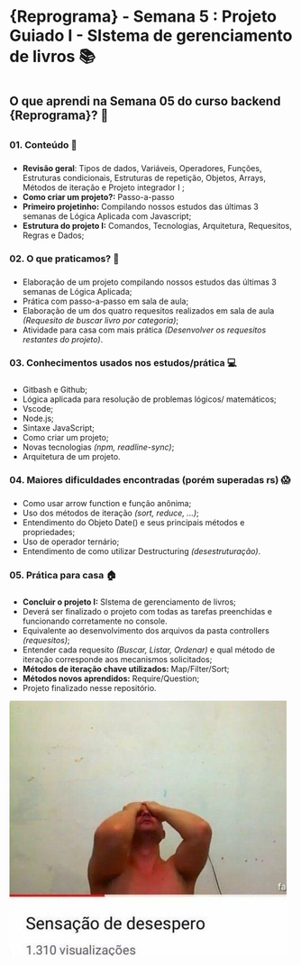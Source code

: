 # **{Reprograma} - Semana 5 :** Projeto Guiado I - **SI**stema de gerenciamento de livros :books: <h1>

## O que aprendi na Semana 05 do curso backend **{Reprograma}**? :heart_decoration: <h2>

### 01. Conteúdo :memo: <h3>
* **Revisão geral**: Tipos de dados, Variáveis, Operadores, Funções, Estruturas condicionais, Estruturas de repetição, Objetos, Arrays, Métodos de iteração e Projeto integrador I ;
* **Como criar um projeto?:** Passo-a-passo 
* **Primeiro projetinho:** Compilando nossos estudos das últimas 3 semanas de Lógica Aplicada com Javascript;
* **Estrutura do projeto I:** Comandos, Tecnologias, Arquitetura, Requesitos, Regras e Dados;

### 02. O que praticamos? :muscle:<h3>
* Elaboração de um projeto compilando nossos estudos das últimas 3 semanas de Lógica Aplicada;
* Prática com passo-a-passo em sala de aula;
* Elaboração de um dos quatro requesitos realizados em sala de aula *(Requesito de buscar livro por categoria)*;
* Atividade para casa com mais prática *(Desenvolver os requesitos restantes do projeto)*.
  
### 03. Conhecimentos usados nos estudos/prática :computer: <h3>
* Gitbash e Github;
* Lógica aplicada para resolução de problemas lógicos/ matemáticos;
* Vscode;
* Node.js;
* Sintaxe JavaScript;
* Como criar um projeto;
* Novas tecnologias *(npm, readline-sync)*;
* Arquitetura de um projeto.


### 04. Maiores dificuldades encontradas (porém superadas rs) :scream: <h3>
* Como usar arrow function e função anônima;
* Uso dos métodos de iteração *(sort, reduce, ...)*;
* Entendimento do Objeto Date() e seus principais métodos e propriedades;
* Uso de operador ternário;
* Entendimento de como utilizar Destructuring *(desestruturação)*.
  
### 05. Prática para casa :house: <h3>
* **Concluir o projeto I:** SIstema de gerenciamento de livros;
* Deverá ser finalizado o projeto com todas as tarefas preenchidas e funcionando corretamente no console.
* Equivalente ao desenvolvimento dos arquivos da pasta controllers *(requesitos)*;
* Entender cada requesito *(Buscar, Listar, Ordenar)* e qual método de iteração corresponde aos mecanismos solicitados;
* **Métodos de iteração chave utilizados:** Map/Filter/Sort;
* **Métodos novos aprendidos:** Require/Question;
* Projeto finalizado nesse repositório.


![sensacaoDeDesespero](sensacaoDeDesespero.jpg)




